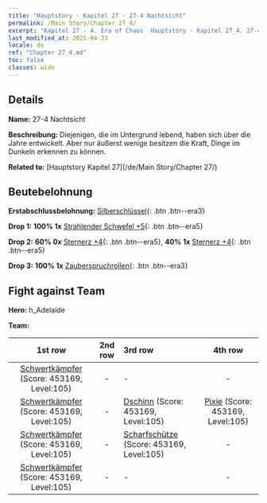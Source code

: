 ```yaml
---
title: "Hauptstory - Kapitel 27 - 27-4 Nachtsicht"
permalink: /Main Story/Chapter 27_4/
excerpt: "Kapitel 27 - 4. Era of Chaos  Hauptstory - Kapitel 27_4. 27-4 Nachtsicht"
last_modified_at: 2021-04-23
locale: de
ref: "Chapter 27_4.md"
toc: false
classes: wide
---
```


## Details

 **Name:** 27-4 Nachtsicht

 **Beschreibung:** Diejenigen, die im Untergrund lebend, haben sich über die Jahre entwickelt. Aber nur äußerst wenige besitzen die Kraft, Dinge im Dunkeln erkennen zu können.

 **Related to:** [Hauptstory Kapitel 27](/de/Main Story/Chapter 27/)

## Beutebelohnung

 **Erstabschlussbelohnung:** [Silberschlüssel](/ItemsDE/con_693/){: .btn .btn--era3}

 **Drop 1:** **100% 1x** [Strahlender Schwefel +5](/ItemsDE/mat_99/){: .btn .btn--era5}

 **Drop 2:** **60% 0x** [Sternerz +4](/ItemsDE/mat_89/){: .btn .btn--era5}, **40% 1x** [Sternerz +4](/ItemsDE/mat_89/){: .btn .btn--era5}

 **Drop 3:** **100% 1x** [Zauberspruchrollen](/ItemsDE/con_694/){: .btn .btn--era3}


## Fight against Team
 **Hero:** h_Adelaide

 **Team:**


  | 1st row | 2nd row | 3rd row | 4th row |
  |:----:|:----:|:----|:----:|
  | [Schwertkämpfer](/de/units/Swordsman/) (Score: 453169, Level:105)  | - | - | - |
  | [Schwertkämpfer](/de/units/Swordsman/) (Score: 453169, Level:105)  | - | [Dschinn](/de/units/Genie/) (Score: 453169, Level:105)  | [Pixie](/de/units/Sprite/) (Score: 453169, Level:105)  |
  | [Schwertkämpfer](/de/units/Swordsman/) (Score: 453169, Level:105)  | - | [Scharfschütze](/de/units/Marksman/) (Score: 453169, Level:105)  | - |
  | [Schwertkämpfer](/de/units/Swordsman/) (Score: 453169, Level:105)  | - | - | - |



